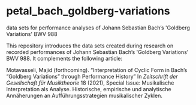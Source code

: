 # petal_bach_goldberg-variations
data sets for performance analyses of Johann Sebastian Bach’s 'Goldberg Variations' BWV 988

This repository introduces the data sets created during research on recorded performances of Johann Sebastian Bach’s 'Goldberg Variations' BWV 988. It complements the following  article:

Motavasseli, Majid (forthcoming). “Interpretation of Cyclic Form in Bach’s “Goldberg Variations” through Performance History” In *Zeitschrift der Gesellschaft für Musiktheorie* 18 (2021), Special Issue: Musikalische Interpretation als Analyse. Historische, empirische und analytische Annäherungen an Aufführungsstrategien musikalischer Zyklen.


